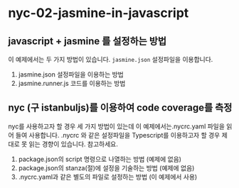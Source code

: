 # nyc-02-jasmine-in-javascript

## javascript + jasmine 를 설정하는 방법

이 예제에서는 두 가지 방법이 있습니다. `jasmine.json` 설정파일을 이용합니다.

1. jasmine.json 설정파일을 이용하는 방법
2. jasmine.runner.js 코드를 이용하는 방법

## nyc (구 istanbuljs)를 이용하여 code coverage를 측정

nyc를 사용하고자 할 경우 세 가지 방법이 있는데 이 예제에서는.nycrc.yaml 파일을 읽어 들여 사용합니다. .nycrc 와 같은 설정파일을 Typescript를 이용하고자 할 경우 제대로 못 읽는 경향이 있습니다. 참고하세요.

1. package.json의 script 명령으로 나열하는 방법 (예제에 없음)
2. package.json의 stanza(절)에 설정을 기술하는 방법 (예제에 없음)
3. .nycrc.yaml과 같은 별도의 파일로 설정하는 방법 (이 예제에서 사용)
